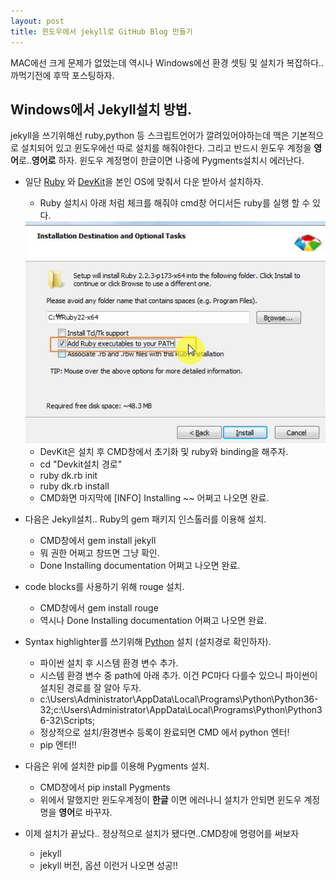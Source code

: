 ```yaml
---
layout: post
title: 윈도우에서 jekyll로 GitHub Blog 만들기
---
```


MAC에선 크게 문제가 없었는데 역시나 Windows에선 환경 셋팅 및 설치가 복잡하다..
까먹기전에 후딱 포스팅하자.

## Windows에서 Jekyll설치 방법.

jekyll을 쓰기위해선 ruby,python 등 스크립트언어가 깔려있어야하는데 맥은 기본적으로 설치되어 있고 윈도우에선 따로 설치를 해줘야한다.
그리고 반드시 윈도우 계정을 **영어**로..**영어로** 하자.
윈도우 계정명이 한글이면 나중에 Pygments설치시 에러난다.

* 일단 [Ruby](http://rubyinstaller.org/downloads/) 와 [DevKit](http://rubyinstaller.org/downloads/)을 본인 OS에 맞춰서 다운 받아서 설치하자.

  * Ruby 설치시 아래 처럼 체크를 해줘야 cmd창 어디서든 ruby를 실행 할 수 있다.
  
  <div align="center">
  <img src="/public/img/ruby_install.jpg" />
  </div>
 
  * DevKit은 설치 후 CMD창에서 초기화 및 ruby와 binding을 해주자.
  * cd "Devkit설치 경로"
  * ruby dk.rb init
  * ruby dk.rb install
  * CMD화면 마지막에 [INFO] Installing ~~ 어쩌고 나오면 완료.

* 다음은 Jekyll설치.. Ruby의 gem 패키지 인스톨러를 이용해 설치.
  * CMD창에서 gem install jekyll
  * 뭐 권한 어쩌고 창뜨면 그냥 확인.
  * Done Installing documentation 어쩌고 나오면 완료.
 
* code blocks를 사용하기 위해 rouge 설치.
  * CMD창에서 gem install rouge
  * 역시나 Done Installing documentation 어쩌고 나오면 완료.
 
* Syntax highlighter를 쓰기위해 [Python](https://www.python.org/downloads/) 설치 (설치경로 확인하자).
  * 파이썬 설치 후 시스템 환경 변수 추가. 
  * 시스템 환경 변수 중 path에 아래 추가. 이건 PC마다 다를수 있으니 파이썬이 설치된 경로를 잘 알아 두자.
  * c:\Users\Administrator\AppData\Local\Programs\Python\Python36-32;c:\Users\Administrator\AppData\Local\Programs\Python\Python36-32\Scripts;
  * 정상적으로 설치/환경변수 등록이 완료되면 CMD 에서 python 엔터!
  * pip 엔터!!

* 다음은 위에 설치한 pip를 이용해 Pygments 설치.
  * CMD창에서 pip install Pygments
  * 위에서 말했지만 윈도우계정이 **한글** 이면 에러나니 설치가 안되면 윈도우 계정명을 **영어**로 바꾸자.
 
* 이제 설치가 끝났다.. 정상적으로 설치가 됐다면..CMD창에 명령어를 써보자
  * jekyll
  * jekyll 버전, 옵션 이런거 나오면 성공!!








